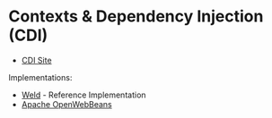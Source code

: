 # Contexts & Dependency Injection (CDI)

* [CDI Site](http://www.cdi-spec.org/)

Implementations:

* [Weld](http://weld.cdi-spec.org/) - Reference Implementation
* [Apache OpenWebBeans](https://openwebbeans.apache.org/)